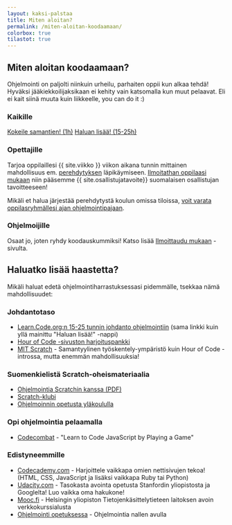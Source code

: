 ```yaml
---
layout: kaksi-palstaa
title: Miten aloitan?
permalink: /miten-aloitan-koodaamaan/
colorbox: true
tilastot: true
---
```


## Miten aloitan koodaamaan?

Ohjelmointi on paljolti niinkuin urheilu, parhaiten oppii kun alkaa tehdä! Hyväksi jääkiekkoilijaksikaan ei kehity vain katsomalla kun muut pelaavat. Eli ei kait siinä muuta kuin liikkeelle, you can do it :)

### Kaikille

<a href="http://learn.code.org/hoc/1" class="button-big" target="_blank">Kokeile samantien! (1h)</a>
<a href="http://learn.code.org" class="button-big">Haluan lisää! (15-25h)</a>

### Opettajille

Tarjoa oppilaillesi {{ site.viikko }} viikon aikana tunnin mittainen mahdollisuus em. <a href="http://learn.code.org/hoc/1" target="_blank">perehdytyksen</a> läpikäymiseen. <a href="/ilmoittaudu-mukaan/">Ilmoitathan oppilaasi mukaan</a> niin pääsemme {{ site.osallistujatavoite}} suomalaisen osallistujan tavoitteeseen!

Mikäli et halua järjestää perehdytystä koulun omissa tiloissa, <a href="/pajat/">voit varata oppilasryhmällesi ajan ohjelmointipajaan</a>.

### Ohjelmoijille

Osaat jo, joten ryhdy koodauskummiksi!  Katso lisää <a href="/ilmoittaudu-mukaan/">Ilmoittaudu mukaan</a> -sivulta.

## Haluatko lisää haastetta?

Mikäli haluat edetä ohjelmointiharrastuksessasi pidemmälle, tsekkaa nämä mahdollisuudet:

### Johdantotaso

- [Learn.Code.org:n 15-25 tunnin johdanto ohjelmointiin](http://learn.code.org) (sama linkki kuin yllä mainittu "Haluan lisää!" -nappi)
- [Hour of Code -sivuston harjoituspankki](http://csedweek.org/learn)
- [MIT Scratch](http://scratch.mit.edu) - Samantyylinen työskentely-ympäristö kuin Hour of Code -introssa, mutta enemmän mahdollisuuksia!

### Suomenkielistä Scratch-oheismateriaalia

- [Ohjelmointia Scratchin kanssa (PDF)](http://avoinoppikirja.fi/tiedostot/muut/ohjelmointia_scratchin_kanssa.pdf)
- [Scratch-klubi](https://sites.google.com/site/scratchklubi/)
- [Ohjelmoinnin opetusta yläkoululla](http://teinitohjelmoivat.blogspot.fi/)

### Opi ohjelmointia pelaamalla

- [Codecombat](http://codecombat.com/) - "Learn to Code JavaScript by Playing a Game"

### Edistyneemmille

- [Codecademy.com](http://www.codecademy.com) - Harjoittele vaikkapa omien nettisivujen tekoa! (HTML, CSS, JavaScript ja lisäksi vaikkapa Ruby tai Python)
- [Udacity.com](http://www.udacity.com) - Tasokasta avointa opetusta Stanfordin yliopistosta ja Googlelta! Luo vaikka oma hakukone!
- [Mooc.fi](http://mooc.fi) - Helsingin yliopiston Tietojenkäsittelytieteen laitoksen avoin verkkokurssialusta
- [Ohjelmointi opetuksessa](https://github.com/opinsys/ohjelmointi-opetuksessa) - Ohjelmointia nallen avulla
